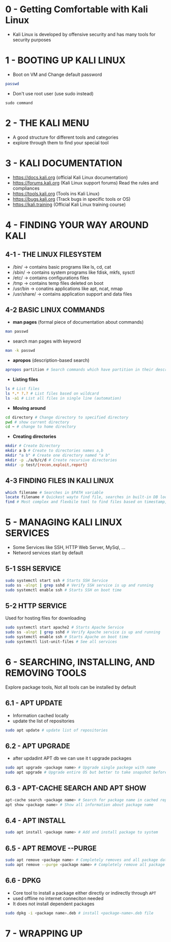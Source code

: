 # 0 - Getting Comfortable with Kali Linux
+ Kali Linux is developed by offensive security and has many tools for security purposes


# 1 - BOOTING UP KALI LINUX
+ Boot on VM and Change default password
```bash
passwd
```
+ Don't use root user (use sudo instead)
```
sudo command
```

# 2 - THE KALI MENU
+ A good structure for different tools and categories
+ explore through them to find your special tool

# 3 - KALI DOCUMENTATION
+ https://docs.kali.org (official Kali Linux documentation)
+ https://forums.kali.org (Kali Linux support forums) Read the rules and compliances
+ https://tools.kali.org (Tools ins Kali Linux)
+ https://bugs.kali.org (Track bugs in specific tools or OS)
+ https://kali.training (Official Kali Linux training course)


# 4 - FINDING YOUR WAY AROUND KALI

## 4-1 - THE LINUX FILESYSTEM
+ /bin/ -> contains basic programs like ls, cd, cat
+ /sbin/ -> contains system programs like fdisk, mkfs, sysctl
+ /etc/ -> contains configurations files
+ /tmp -> contains temp files deleted on boot
+ /usr/bin -> conatins applications like apt, ncat, nmap
+ /usr/share/ -> contains application support and data files


## 4-2 BASIC LINUX COMMANDS
+ **man pages** (formal piece of documentation about commands)
```bash
man passwd
```

+ search man pages with keyword
```bash
man -k passwd 
```

+ **apropos** (description-based search)
```bash
apropos partition # Search commands which have partition in their description
```

+ **Listing files**
```bash
ls # List files
ls *.* ?.? # List files based on wildcard
ls -a1 # List all files in single line (automation)
```


+ **Moving around**
```bash
cd directory # Change directory to specified directory
pwd # show current directory
cd ~ # change to home directory
```

+ **Creating directories**
```bash
mkdir # Create Directory
mkdir a b # Create to directories names a,b
mkdir "a b" # Create one directory named "a b"
mkdir -p ./a/b/c/d # Create recursive directories
mkdir -p test/{recon,exploit,report}
```

## 4-3 FINDING FILES IN KALI LINUX
```bash
which filename # Searches in $PATH variable
locate filename # Quickest wayto find file, searches in built-in DB locate.db, updatebd command updates it
find # Most complex and flexbile tool to find files based on timestamp,name,permission,...
```

# 5 - MANAGING KALI LINUX SERVICES
+ Some Services like SSH, HTTP Web Server, MySql, ...
+ Netword services start by default

## 5-1 SSH SERVICE
```bash
sudo systemctl start ssh # Starts SSH Service
sudo ss -alnpt | grep sshd # Verify SSH service is up and running
sudo systemctl enable ssh # Starts SSH on boot time
```

## 5-2 HTTP SERVICE
Used for hosting files for downloading
```bash
sudo systemctl start apache2 # Starts Apache Service
sudo ss -alnpt | grep sshd # Verify Apache service is up and running
sudo systemctl enable ssh # Starts Apache on boot time
sudo systemctl list-unit-files # See all services
```

# 6 - SEARCHING, INSTALLING, AND REMOVING TOOLS
Explore package tools, Not all tools can be installed by default

## 6.1 - APT UPDATE
+ Information cached locally
+ update the list of repositories
```bash
sudo apt update # update list of repositories
```

## 6.2 - APT UPGRADE
+ after updadint APT db we can use it t upgrade packages
```bash
sudo apt upgrade <package name> # Upgrade single packege with name
sudo apt upgrade # Upgrade entire OS but better to take snapshot before upgrading
```

## 6.3 - APT-CACHE SEARCH AND APT SHOW
```bash
apt-cache search <package name> # Search for package name in cached repositories based on name and description
apt show <package name> # Show all information about package name
```

## 6.4 - APT INSTALL
```bash
sudo apt install <package name> # Add and install package to system
```

## 6.5 - APT REMOVE --PURGE
```bash
sudo apt remove <package name> # Completely removes and all package data but leaves config files
sudo apt remove --purge <package name> # Completely remove all package data including config files
```

## 6.6 - DPKG
+ Core tool to install a package either directly or indirectly through `APT`
+ used offline no internet conneciton needed
+ It does not install dependent packages
```bash
sudo dpkg -i <package name>.deb # install <package-name>.deb file 
```

# 7 -  WRAPPING UP
